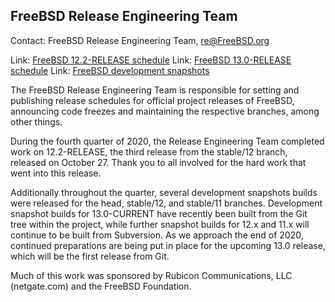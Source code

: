 ## FreeBSD Release Engineering Team ##

Contact: FreeBSD Release Engineering Team, <re@FreeBSD.org>

Link:	[FreeBSD 12.2-RELEASE schedule](https://www.freebsd.org/releases/12.2R/schedule.html)
Link:	[FreeBSD 13.0-RELEASE schedule](https://www.freebsd.org/releases/13.0R/schedule.html)
Link:	[FreeBSD development snapshots](https://download.freebsd.org/ftp/snapshots/ISO-IMAGES/)

The FreeBSD Release Engineering Team is responsible for setting
and publishing release schedules for official project releases
of FreeBSD, announcing code freezes and maintaining the respective
branches, among other things.

During the fourth quarter of 2020, the Release Engineering Team completed
work on 12.2-RELEASE, the third release from the stable/12 branch, released
on October 27.  Thank you to all involved for the hard work that went into
this release.

Additionally throughout the quarter, several development snapshots builds
were released for the head, stable/12, and stable/11 branches.
Development snapshot builds for 13.0-CURRENT have recently been built from
the Git tree within the project, while further snapshot builds for 12.x and
11.x will continue to be built from Subversion.  As we approach the end of
2020, continued preparations are being put in place for the upcoming 13.0
release, which will be the first release from Git.

Much of this work was sponsored by Rubicon Communications, LLC (netgate.com)
and the FreeBSD Foundation.
